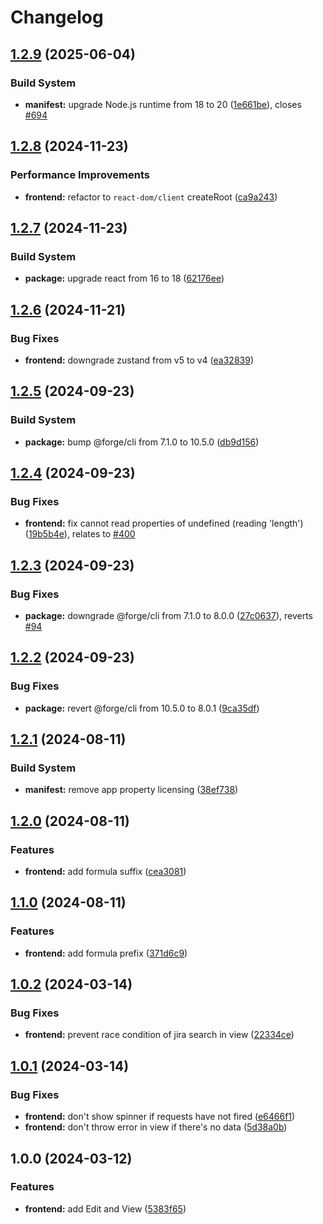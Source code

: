 # Changelog

## [1.2.9](https://github.com/remarkablemark/issue-formula/compare/v1.2.8...v1.2.9) (2025-06-04)


### Build System

* **manifest:** upgrade Node.js runtime from 18 to 20 ([1e661be](https://github.com/remarkablemark/issue-formula/commit/1e661be5c1838aca5bbf9b56f51224a0ada622da)), closes [#694](https://github.com/remarkablemark/issue-formula/issues/694)

## [1.2.8](https://github.com/remarkablemark/issue-formula/compare/v1.2.7...v1.2.8) (2024-11-23)

### Performance Improvements

- **frontend:** refactor to `react-dom/client` createRoot ([ca9a243](https://github.com/remarkablemark/issue-formula/commit/ca9a2437c83391151a5058ac25144b6dc6671d07))

## [1.2.7](https://github.com/remarkablemark/issue-formula/compare/v1.2.6...v1.2.7) (2024-11-23)

### Build System

- **package:** upgrade react from 16 to 18 ([62176ee](https://github.com/remarkablemark/issue-formula/commit/62176ee356547fd8e43658179e11b355c57552b5))

## [1.2.6](https://github.com/remarkablemark/issue-formula/compare/v1.2.5...v1.2.6) (2024-11-21)

### Bug Fixes

- **frontend:** downgrade zustand from v5 to v4 ([ea32839](https://github.com/remarkablemark/issue-formula/commit/ea32839ec8c664ec46cc091e2dbf0fad2c68e28d))

## [1.2.5](https://github.com/remarkablemark/issue-formula/compare/v1.2.4...v1.2.5) (2024-09-23)

### Build System

- **package:** bump @forge/cli from 7.1.0 to 10.5.0 ([db9d156](https://github.com/remarkablemark/issue-formula/commit/db9d156348a0ebb3df1854113493c7ee7fb30237))

## [1.2.4](https://github.com/remarkablemark/issue-formula/compare/v1.2.3...v1.2.4) (2024-09-23)

### Bug Fixes

- **frontend:** fix cannot read properties of undefined (reading 'length') ([19b5b4e](https://github.com/remarkablemark/issue-formula/commit/19b5b4e1f1b7f224ba0257be5cf3f0348d88b62d)), relates to [#400](https://github.com/remarkablemark/issue-formula/issues/400)

## [1.2.3](https://github.com/remarkablemark/issue-formula/compare/v1.2.2...v1.2.3) (2024-09-23)

### Bug Fixes

- **package:** downgrade @forge/cli from 7.1.0 to 8.0.0 ([27c0637](https://github.com/remarkablemark/issue-formula/commit/27c06379536eae4792ee7696a97cc969ab882696)), reverts [#94](https://github.com/remarkablemark/issue-formula/issues/94)

## [1.2.2](https://github.com/remarkablemark/issue-formula/compare/v1.2.1...v1.2.2) (2024-09-23)

### Bug Fixes

- **package:** revert @forge/cli from 10.5.0 to 8.0.1 ([9ca35df](https://github.com/remarkablemark/issue-formula/commit/9ca35df17a82052adfebff4f0360259ea3f50380))

## [1.2.1](https://github.com/remarkablemark/issue-formula/compare/v1.2.0...v1.2.1) (2024-08-11)

### Build System

- **manifest:** remove app property licensing ([38ef738](https://github.com/remarkablemark/issue-formula/commit/38ef7381510fdf73e5ce338a7dc649d6abafe7da))

## [1.2.0](https://github.com/remarkablemark/issue-formula/compare/v1.1.0...v1.2.0) (2024-08-11)

### Features

- **frontend:** add formula suffix ([cea3081](https://github.com/remarkablemark/issue-formula/commit/cea30813c164e9a75f4f059a9d8ef03bb6d71a83))

## [1.1.0](https://github.com/remarkablemark/issue-formula/compare/v1.0.2...v1.1.0) (2024-08-11)

### Features

- **frontend:** add formula prefix ([371d6c9](https://github.com/remarkablemark/issue-formula/commit/371d6c91b158215444227dde0b76870636ac3400))

## [1.0.2](https://github.com/remarkablemark/issue-formula/compare/v1.0.1...v1.0.2) (2024-03-14)

### Bug Fixes

- **frontend:** prevent race condition of jira search in view ([22334ce](https://github.com/remarkablemark/issue-formula/commit/22334ce21669121935f14a6a1f6563603d68b138))

## [1.0.1](https://github.com/remarkablemark/issue-formula/compare/v1.0.0...v1.0.1) (2024-03-14)

### Bug Fixes

- **frontend:** don't show spinner if requests have not fired ([e6466f1](https://github.com/remarkablemark/issue-formula/commit/e6466f19ed3222de39903205b7009f8eed5ca156))
- **frontend:** don't throw error in view if there's no data ([5d38a0b](https://github.com/remarkablemark/issue-formula/commit/5d38a0bd8aa51a6326118abc3b3caf6262eea08b))

## 1.0.0 (2024-03-12)

### Features

- **frontend:** add Edit and View ([5383f65](https://github.com/remarkablemark/issue-formula/commit/5383f65e5279b1662efe34e990b869c28abda51c))

